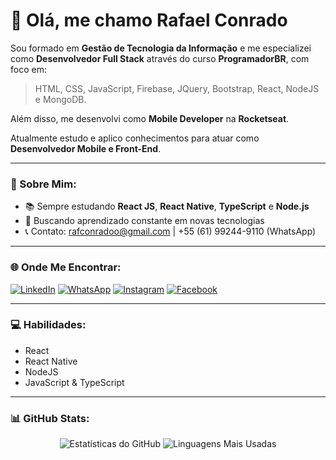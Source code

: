 # 👋 Olá, me chamo Rafael Conrado

Sou formado em **Gestão de Tecnologia da Informação** e me especializei como **Desenvolvedor Full Stack** através do curso **ProgramadorBR**, com foco em:

> HTML, CSS, JavaScript, Firebase, JQuery, Bootstrap, React, NodeJS e MongoDB.

Além disso, me desenvolvi como **Mobile Developer** na **Rocketseat**.

Atualmente estudo e aplico conhecimentos para atuar como **Desenvolvedor Mobile e Front-End**.

---

### 🚀 Sobre Mim:

- 📚 Sempre estudando **React JS**, **React Native**, **TypeScript** e **Node.js**
- 🧠 Buscando aprendizado constante em novas tecnologias
- 📞 Contato: [rafconradoo@gmail.com](mailto:rafconradoo@gmail.com) | +55 (61) 99244-9110 (WhatsApp)

---

### 🌐 Onde Me Encontrar:

[![LinkedIn](https://img.shields.io/badge/LinkedIn-0077B5?style=for-the-badge&logo=linkedin&logoColor=white)](https://www.linkedin.com/in/rafconradoo/)
[![WhatsApp](https://img.shields.io/badge/WhatsApp-25D366?style=for-the-badge&logo=whatsapp&logoColor=white)](https://wa.me/61992449110)
[![Instagram](https://img.shields.io/badge/Instagram-E4405F?style=for-the-badge&logo=instagram&logoColor=white)](https://www.instagram.com/rafconrado/)
[![Facebook](https://img.shields.io/badge/Facebook-1877F2?style=for-the-badge&logo=facebook&logoColor=white)](https://www.facebook.com/rafconrado)

---

### 💻 Habilidades:

- React
- React Native
- NodeJS
- JavaScript & TypeScript

---

### 📊 GitHub Stats:

<p align="center">
  <img src="https://github-readme-stats.vercel.app/api?username=rafconrado&show_icons=true&theme=dark&include_all_commits=true&count_private=true&hide_border=true&card_width=380" alt="Estatísticas do GitHub" />
  <img src="https://github-readme-stats.vercel.app/api/top-langs/?username=rafconrado&layout=compact&theme=dark&hide_title=true&hide_border=true&card_width=380" alt="Linguagens Mais Usadas" />
</p>
